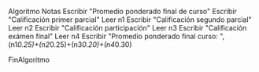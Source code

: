 Algoritmo Notas
	Escribir "Promedio ponderado final de curso"
	Escribir "Calificación primer parcial" 
	Leer n1
	Escribir "Calificación segundo parcial"
	Leer n2
	Escribir "Calificación participación"
	Leer n3
	Escribir "Calificación exámen final"
	Leer n4
	Escribir "Promedio ponderado final curso: ", (n1*0.25)+(n2*0.25)+(n3*0.20)+(n4*0.30)
	
FinAlgoritmo
